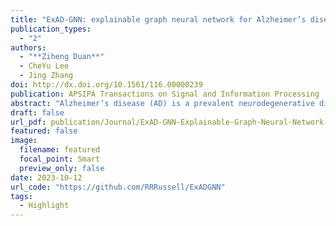 ```yaml
---
title: "ExAD-GNN: explainable graph neural network for Alzheimer’s disease state prediction from single-cell data"
publication_types:
  - "2"
authors:
  - "**Ziheng Duan**"
  - CheYu Lee
  - Jing Zhang
doi: http://dx.doi.org/10.1561/116.00000239
publication: APSIPA Transactions on Signal and Information Processing
abstract: "Alzheimer’s disease (AD) is a prevalent neurodegenerative disorder with significant impacts on patients and their families. Therefore, accurate and early diagnosis of AD is crucial for improving patient outcomes and developing effective treatments. However, despite advancements in machine learning for AD diagnosis, current methods lack molecular-level insights and completely ignore the heterogeneity in complex human brains, thus potentially masking crucial disease mechanisms. Here, we present ExAD-GNN, an Explainable Graph Neural Network for predicting AD status from single-cell sequencing data. Leveraging K Nearest Neighbours (KNN) graphs derived from the expression profiles of individual cells, ExAD-GNN achieves two primary goals: predicting AD pathology at a cellular level and identifying cell-type-specific marker genes for AD diagnosis through a unique learnable gene importance metric. Extensive benchmarking on large-scale scRNA-seq data with state-of-the-art methods demonstrates ExAD-GNN’s noticeably improved AD prediction accuracy and robustness across various cell types and samples. Furthermore, an extensive ablation study and literature search confirm the majority of top AD risk genes highlighted by our method, demonstrating the effectiveness of ExAD-GNN’s model interpretation scheme. In summary, we develop ExAD-GNN as a publicly."
draft: false
url_pdf: publication/Journal/ExAD-GNN-Explainable-Graph-Neural-Network-for-Alzheimer's-Disease-State-Prediction-from-Single-cell-Data/116.00000239.pdf
featured: false
image:
  filename: featured
  focal_point: Smart
  preview_only: false
date: 2023-10-12
url_code: "https://github.com/RRRussell/ExADGNN"
tags:
  - Highlight
---
```

